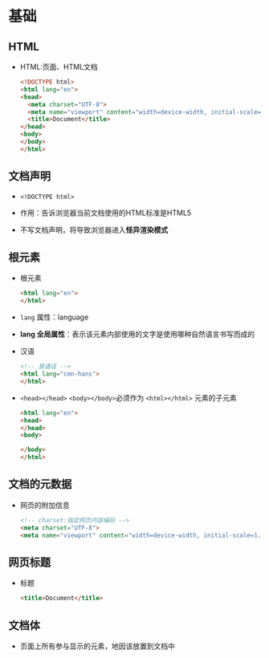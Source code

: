 # 基础

## HTML

+ HTML:页面、HTML文档

    ```html
    <!DOCTYPE html>
    <html lang="en">
    <head>
      <meta charset="UTF-8">
      <meta name="viewport" content="width=device-width, initial-scale=1.0">
      <title>Document</title>
    </head>
    <body>
    </body>
    </html>
    ```

## 文档声明

+ `<!DOCTYPE html>`

+ 作用：告诉浏览器当前文档使用的HTML标准是HTML5

+ 不写文档声明，将导致浏览器进入**怪异渲染模式**

## 根元素

+ 根元素

    ```html
    <html lang="en">
    </html>
    ```

+ `lang` 属性：language

+ **lang 全局属性**：表示该元素内部使用的文字是使用哪种自然语言书写而成的

+ 汉语

    ```html
    <!-- 普通话 -->
    <html lang="cmn-hans">
    </html>
    ```

+ `<head></head>` `<body></body>`必须作为 `<html></html>` 元素的子元素

    ```html
    <html lang="en">
    <head>
    </head>
    <body>

    </body>
    </html>
    ```

## 文档的元数据

+ 网页的附加信息

    ```html
    <!-- charset:指定网页内容编码 -->
    <meta charset="UTF-8">
    <meta name="viewport" content="width=device-width, initial-scale=1.0">
    ```

## 网页标题

+ 标题

    ```html
    <title>Document</title>
    ```

## 文档体

+ 页面上所有参与显示的元素，地因该放置到文档中
